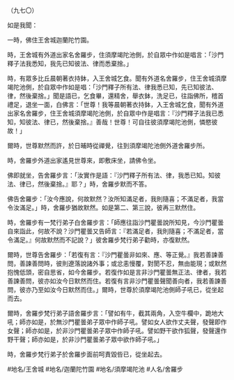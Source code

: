 （九七〇）

如是我聞：

一時，佛住王舍城迦蘭陀竹園。

時，王舍城有外道出家名舍羅步，住須摩竭陀池側，於自眾中作如是唱言：「沙門釋子法我悉知，我先已知彼法、律而悉棄捨。」

時，有眾多比丘晨朝著衣持鉢，入王舍城乞食。聞有外道名舍羅步，住王舍城須摩竭陀池側，於自眾中作如是唱：「沙門釋子所有法、律我悉已知，先已知彼法、律，然後棄捨。」聞是語已，乞食畢，還精舍，舉衣鉢，洗足已，往詣佛所，稽首禮足，退坐一面，白佛言：「世尊！我等晨朝著衣持鉢，入王舍城乞食，聞有外道出家名舍羅步，住王舍城須摩竭陀池側，於自眾中作是唱言：『沙門釋子法我已悉知，知彼法、律已，然後棄捨。』善哉！世尊！可自往彼須摩竭陀池側，憐愍彼故！」

爾時，世尊默然而許，於日晡時從禪覺，往到須摩竭陀池側外道舍羅步所。

時，舍羅步外道出家遙見世尊來，即敷床坐，請佛令坐。

佛即就坐，告舍羅步言：「汝實作是語：『沙門釋子所有法、律，我悉已知。知彼法、律已，然後棄捨。』耶？」時，舍羅步默而不答。

佛告舍羅步：「汝今應說，何故默然？汝所知滿足者，我則隨喜；不滿足者，我當令汝滿足。」時，舍羅步猶故默然。如是第二、第三說，彼再三默然住。

時，舍羅步有一梵行弟子白舍羅步言：「師應往詣沙門瞿曇說所知見，今沙門瞿曇自來詣此，何故不說？沙門瞿曇又告師言：『若滿足者，我則隨喜；不滿足者，當令滿足。』何故默然而不記說？」彼舍羅步梵行弟子勸時，亦復默然。

爾時，世尊告舍羅步：「若復有言：『沙門瞿曇非如來、應、等正覺。』我若善諫善問，善諫善問時，彼則遼落說諸外事；或忿恚慢覆，對閡不忍，無由能現；或默然抱愧低頭，密自思省，如今舍羅步。若復作如是言非沙門瞿曇無正法、律者，我若善諫善問，彼亦如汝今日默然而住。若復有言非沙門瞿曇聲聞善向者，我若善諫善問，彼亦乃至如汝今日默然而住。」爾時，世尊於須摩竭陀池側師子吼已，從坐起而去。

爾時，舍羅步梵行弟子語舍羅步言：「譬如有牛，截其兩角，入空牛欄中，跪地大吼；師亦如是，於無沙門瞿曇弟子眾中作師子吼。譬如女人欲作丈夫聲，發聲即作女聲；師亦如是，於非沙門瞿曇弟子眾中作師子吼。譬如野干欲作狐聲，發聲還作野干聲；師亦如是，於非沙門瞿曇弟子眾中欲作師子吼。」

時，舍羅步梵行弟子於舍羅步面前呵責毀呰已，從坐起去。

#地名/王舍城
#地名/迦蘭陀竹園
#地名/須摩竭陀池
#人名/舍羅步
